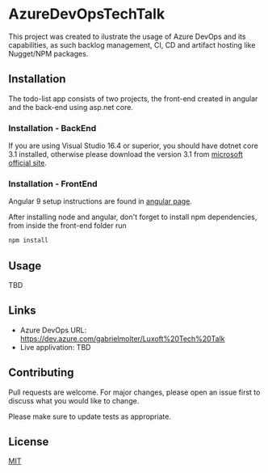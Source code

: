 # AzureDevOpsTechTalk
This project was created to ilustrate the usage of Azure DevOps and its capabilities, as such backlog management, CI, CD and artifact hosting like Nugget/NPM packages.

## Installation
The todo-list app consists of two projects, the front-end created in angular and the back-end using asp.net core.

### Installation - BackEnd
If you are using Visual Studio 16.4 or superior, you should have dotnet core 3.1 installed, otherwise please download the version 3.1 from [microsoft official site](https://dotnet.microsoft.com/download).

### Installation - FrontEnd
Angular 9 setup instructions are found in [angular page](https://angular.io/guide/setup-local).

After installing node and angular, don't forget to install npm dependencies, from inside the front-end folder run 
```bash
npm install
```

## Usage
TBD

## Links
* Azure DevOps URL: https://dev.azure.com/gabrielmolter/Luxoft%20Tech%20Talk
* Live applivation: TBD

## Contributing
Pull requests are welcome. For major changes, please open an issue first to discuss what you would like to change.

Please make sure to update tests as appropriate.

## License
[MIT](./LICENSE)